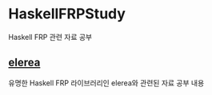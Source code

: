 # HaskellFRPStudy

Haskell FRP 관련 자료 공부

## [elerea](elerea.md)

유명한 Haskell FRP 라이브러리인 elerea와 관련된 자료 공부 내용
